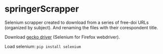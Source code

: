 # springerScrapper
Selenium scrapper created to download from a series of free-doi URLs (organized by subject). And renaming the files with their corespondent title.

Download [gecko driver](https://github.com/mozilla/geckodriver/releases) (Selenium for Firefox webdriver).

Load selenium: `pip install selenium`
